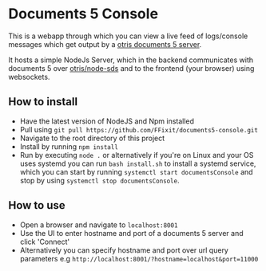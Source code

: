 # Documents 5 Console
This is a webapp through which you can view a live feed of logs/console messages which get output by a [otris documents 5 server](https://www.otris.de/wiki/aktenverwaltung/dokumenten-management-system-dms/).

It hosts a simple NodeJs Server, which in the backend communicates with documents 5 over [otris/node-sds](https://github.com/otris/node-sds) and to the frontend (your browser) using websockets.

## How to install
-   Have the latest version of NodeJS and Npm installed
-   Pull using `git pull https://github.com/FFixit/documents5-console.git`
-   Navigate to the root directory of this project
-   Install by running `npm install`
-   Run by executing `node .` or alternatively if you're on Linux and your OS uses systemd you can run `bash install.sh` to install a systemd service, which you can start by running `systemctl start documentsConsole` and stop by using `systemctl stop documentsConsole`.

## How to use
-   Open a browser and navigate to `localhost:8001`
-   Use the UI to enter hostname and port of a documents 5 server and click 'Connect'
-   Alternatively you can specify hostname and port over url query parameters e.g `http://localhost:8001/?hostname=localhost&port=11000`